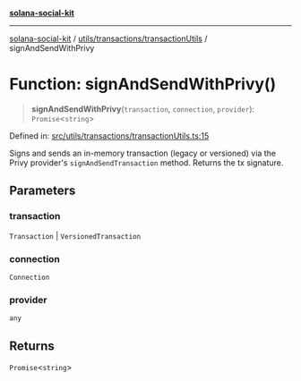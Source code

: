 [**solana-social-kit**](../../../../README.md)

***

[solana-social-kit](../../../../README.md) / [utils/transactions/transactionUtils](../README.md) / signAndSendWithPrivy

# Function: signAndSendWithPrivy()

> **signAndSendWithPrivy**(`transaction`, `connection`, `provider`): `Promise`\<`string`\>

Defined in: [src/utils/transactions/transactionUtils.ts:15](https://github.com/SendArcade/solana-social-starter/blob/98f94bb63d3814df24512365f6ae706d273e698f/src/utils/transactions/transactionUtils.ts#L15)

Signs and sends an in-memory transaction (legacy or versioned) via the
Privy provider's `signAndSendTransaction` method. Returns the tx signature.

## Parameters

### transaction

`Transaction` | `VersionedTransaction`

### connection

`Connection`

### provider

`any`

## Returns

`Promise`\<`string`\>
